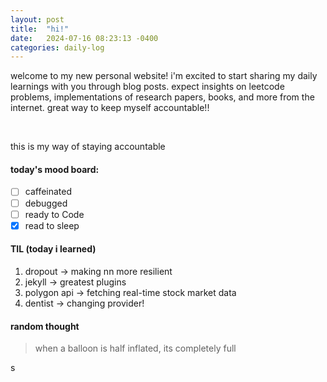 ```yaml
---
layout: post
title:  "hi!"
date:   2024-07-16 08:23:13 -0400
categories: daily-log
---
```


welcome to my new personal website! i'm excited to start sharing my daily learnings with you through blog posts. expect insights on leetcode problems, implementations of research papers, books, and more from the internet. great way to keep myself accountable!! 

<br>

this is my way of staying accountable

#### today's mood board:
- [ ] caffeinated
- [ ] debugged
- [ ] ready to Code
- [X] read to sleep

#### TIL (today i learned)
1. dropout       -> making nn more resilient
2. jekyll        -> greatest plugins
3. polygon api   -> fetching real-time stock market data
4. dentist       -> changing provider!

#### random thought
> when a balloon is half inflated, its completely full


s